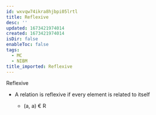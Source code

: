 ```yaml
---
id: wxvqw74ikra8hjbpi05lrtl
title: Reflexive
desc: ''
updated: 1673421974014
created: 1673421974014
isDir: false
enableToc: false
tags:
  - MC
  - NIBM
title_imported: Reflexive
---
```


Reflexive

-   A relation is reflexive if every element is related to itself

    -   (a, a) € R

